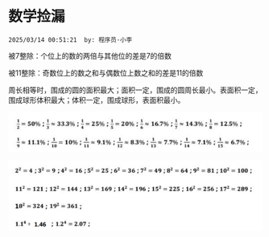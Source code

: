 # 数学捡漏
`2025/03/14 00:51:21  by: 程序员·小李`

被7整除：个位上的数的两倍与其他位的差是7的倍数

被11整除：奇数位上的数之和与偶数位上数之和的差是11的倍数

周长相等时，围成的圆的面积最大；面积一定，围成的圆周长最小。表面积一定，围成球形体积最大；体积一定，围成球形，表面积最小。

![image](数学捡漏\243b2e26-80fb-498e-8a97-a907dd89b83a.png) 

![image](数学捡漏\6c0b6bba-ae5c-451f-bf16-46c414367731.png) 